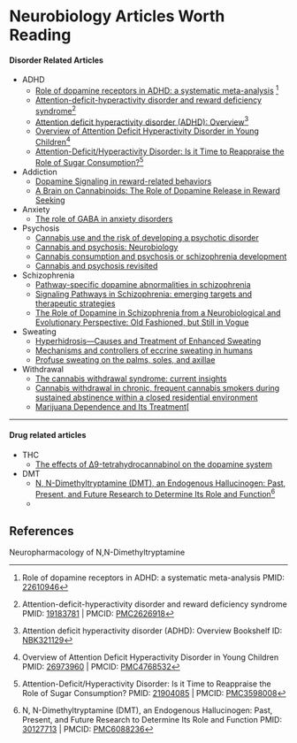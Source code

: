 # Neurobiology Articles Worth Reading

#### Disorder Related Articles
* ADHD
	- [Role of dopamine receptors in ADHD: a systematic meta-analysis][22610946] [^22610946]
	- [Attention-deficit-hyperactivity disorder and reward deficiency syndrome][19183781][^19183781]
	- [Attention deficit hyperactivity disorder (ADHD): Overview][NBK321129][^NBK321129]
	* [Overview of Attention Deficit Hyperactivity Disorder in Young Children][26973960][^26973960]
	- [Attention-Deficit/Hyperactivity Disorder: Is it Time to Reappraise the Role of Sugar Consumption?][21904085][^21904085]
* Addiction
	* [Dopamine Signaling in reward-related behaviors]
	* [A Brain on Cannabinoids: The Role of Dopamine Release in Reward Seeking]
* Anxiety
	* [The role of GABA in anxiety disorders]
* Psychosis
	*	[Cannabis use and the risk of developing a psychotic disorder]
	*	[Cannabis and psychosis: Neurobiology]
	*	[Cannabis consumption and psychosis or schizophrenia development]
	*	[Cannabis and psychosis revisited]
* Schizophrenia
	* [Pathway-specific dopamine abnormalities in schizophrenia]
	* [Signaling Pathways in Schizophrenia: emerging targets and therapeutic strategies]
	* [The Role of Dopamine in Schizophrenia from a Neurobiological and Evolutionary Perspective: Old Fashioned, but Still in Vogue]
* Sweating
	* [Hyperhidrosis—Causes and Treatment of Enhanced Sweating]
	* [Mechanisms and controllers of eccrine sweating in humans]
	* [Profuse sweating on the palms, soles, and axillae]
* Withdrawal
	* [The cannabis withdrawal syndrome: current insights]
	* [Cannabis withdrawal in chronic, frequent cannabis smokers during sustained abstinence within a closed residential environment]
	* [Marijuana Dependence and Its Treatment][
---
#### Drug related articles
* THC
	*  [The effects of Δ9-tetrahydrocannabinol on the dopamine system]
* DMT 
	* [N, N-Dimethyltryptamine (DMT), an Endogenous Hallucinogen: Past, Present, and Future Research to Determine Its Role and Function][30127713][^30127713]
	* 
<!-- # ADHD -->





<!--- # Addiction-->
[Dopamine Signaling in reward-related behaviors]:https://www.ncbi.nlm.nih.gov/pmc/articles/PMC3795306/
[A Brain on Cannabinoids: The Role of Dopamine Release in Reward Seeking]:https://www.ncbi.nlm.nih.gov/pmc/articles/PMC3405830/
<!---# Anxiety ---> 
[The role of GABA in anxiety disorders]:https://www.ncbi.nlm.nih.gov/pubmed/12662130

<!---# Psychosis -->
[Cannabis use and the risk of developing a psychotic disorder]:https://www.ncbi.nlm.nih.gov/pmc/articles/PMC2424288/
[Cannabis and psychosis: Neurobiology]:https://www.ncbi.nlm.nih.gov/pubmed/29490380

[Cannabis consumption and psychosis or schizophrenia development]:https://www.ncbi.nlm.nih.gov/pubmed/30442059

[Cannabis and psychosis revisited]:https://www.ncbi.nlm.nih.gov/pubmed/25751443
<!---# Schizophrenia ---> 

[Pathway-specific dopamine abnormalities in schizophrenia]:https://www.ncbi.nlm.nih.gov/pmc/articles/PMC5177794/
[Signaling Pathways in Schizophrenia: emerging targets and therapeutic strategies]:https://www.ncbi.nlm.nih.gov/pmc/articles/PMC3635536/
[The Role of Dopamine in Schizophrenia from a Neurobiological and Evolutionary Perspective: Old Fashioned, but Still in Vogue]:https://www.ncbi.nlm.nih.gov/pmc/articles/PMC4032934/

<!--- Withdrawal ---> 
[The cannabis withdrawal syndrome: current insights]:https://www.ncbi.nlm.nih.gov/pmc/articles/PMC5414724/
[Cannabis withdrawal in chronic, frequent cannabis smokers during sustained abstinence within a closed residential environment]:https://www.ncbi.nlm.nih.gov/pubmed/24724880
[Time-course of the DSM-5 cannabis withdrawal symptoms in poly-substance abusers]:https://www.ncbi.nlm.nih.gov/pmc/articles/PMC4015312/
[Marijuana Dependence and Its Treatment]:https://www.ncbi.nlm.nih.gov/pmc/articles/PMC2797098/
[Diagnostic Criteria for Cannabis Withdrawal Syndrome]:https://www.ncbi.nlm.nih.gov/pmc/articles/PMC3311695/
[The effects of Δ9-tetrahydrocannabinol on the dopamine system]:https://www.ncbi.nlm.nih.gov/pmc/articles/PMC5123717/


[Mechanisms and controllers of eccrine sweating in humans]:https://www.ncbi.nlm.nih.gov/pmc/articles/PMC2866164/

[Hyperhidrosis—Causes and Treatment of Enhanced Sweating]:https://www.ncbi.nlm.nih.gov/pmc/articles/PMC2695293/

[Profuse sweating on the palms, soles, and axillae]:https://www.ncbi.nlm.nih.gov/pmc/articles/PMC1472949/


<!--- REFERENCES -->
## References

[22610946]:https://www.ncbi.nlm.nih.gov/pubmed/22610946
[^22610946]:Role of dopamine receptors in ADHD: a systematic meta-analysis
PMID: [22610946]


[19183781]:https://www.ncbi.nlm.nih.gov/pmc/articles/PMC2626918/
[PMC2626918]:https://www.ncbi.nlm.nih.gov/pmc/articles/PMC2626918/pdf/NDT-4-893.pdf
[^19183781]:Attention-deficit-hyperactivity disorder and reward deficiency syndrome
PMID:  [19183781] | PMCID: [PMC2626918]

[NBK321129]:https://www.ncbi.nlm.nih.gov/books/NBK321129/
[^NBK321129]:Attention deficit hyperactivity disorder (ADHD): Overview
Bookshelf ID: [NBK321129]

[26973960]:https://www.ncbi.nlm.nih.gov/pmc/articles/PMC4768532/
[PMC4768532]:https://www.ncbi.nlm.nih.gov/pmc/articles/PMC4768532/pdf/hpr-2015-2-2115.pdf
[^26973960]:Overview of Attention Deficit Hyperactivity Disorder in Young Children
PMID:  [26973960] | PMCID: [PMC4768532]

[21904085]:https://www.ncbi.nlm.nih.gov/pmc/articles/PMC3598008/
[PMC3598008]:https://www.ncbi.nlm.nih.gov/pmc/articles/PMC3598008/pdf/nihms446714.pdf
[^21904085]:Attention-Deficit/Hyperactivity Disorder: Is it Time to Reappraise the Role of Sugar Consumption?
PMID:  [21904085] | PMCID: [PMC3598008]

<!-- ADHD -->

<!-- Drugs -->
<!-- DMT -->
[30127713]:(https://www.ncbi.nlm.nih.gov/pubmed/30127713)
[PMC6088236]:https://www.ncbi.nlm.nih.gov/pmc/articles/PMC6088236/pdf/fnins-12-00536.pdf
[^30127713]:N, N-Dimethyltryptamine (DMT), an Endogenous Hallucinogen: Past, Present, and Future Research to Determine Its Role and Function
PMID:  [30127713] | PMCID: [PMC6088236]

Neuropharmacology of N,N-Dimethyltryptamine

<!--stackedit_data:
eyJoaXN0b3J5IjpbLTE3MzE0MzUwMDAsLTEyODYxNDg3MDNdfQ
==
-->